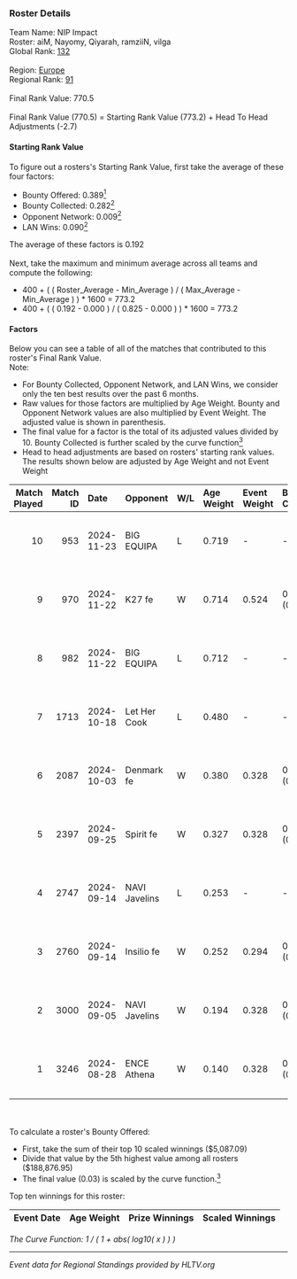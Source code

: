 ### Roster Details<br />
Team Name: NIP Impact<br />
Roster: aiM, Nayomy, Qiyarah, ramziiN, vilga<br />
Global Rank: [132](../../standings_global_2025_02_03.md)<br />
<br />
Region: [Europe]( ../../standings_europe_2025_02_03.md)<br />
Regional Rank: [91]( ../../standings_europe_2025_02_03.md)<br />
<br />
Final Rank Value:  770.5<br />
<br />
Final Rank Value (770.5) = Starting Rank Value (773.2) + Head To Head Adjustments (-2.7)<br />

#### Starting Rank Value<br />
To figure out a rosters's Starting Rank Value, first take the average of these four factors:<br />
- Bounty Offered: 0.389[<sup>1</sup>](#table2)
- Bounty Collected: 0.282[<sup>2</sup>](#table1)
- Opponent Network: 0.009[<sup>2</sup>](#table1)
- LAN Wins: 0.090[<sup>2</sup>](#table1)

The average of these factors is 0.192<br />
<br />
Next, take the maximum and minimum average across all teams and compute the following:<br />
- 400 + ( ( Roster_Average - Min_Average ) / ( Max_Average - Min_Average ) ) * 1600 = 773.2
- 400 + ( ( 0.192 - 0.000 ) / ( 0.825 - 0.000 ) ) * 1600 = 773.2


#### Factors<br />
Below you can see a table of all of the matches that contributed to this roster's Final Rank Value.<br />
Note:<br />

- For Bounty Collected, Opponent Network, and LAN Wins, we consider only the ten best results over the past 6 months.
- Raw values for those factors are multiplied by Age Weight. Bounty and Opponent Network values are also multiplied by Event Weight. The adjusted value is shown in parenthesis.
- The final value for a factor is the total of its adjusted values divided by 10. Bounty Collected is further scaled by the curve function[<sup>3</sup>](#curveFunction)
- Head to head adjustments are based on rosters' starting rank values. The results shown below are adjusted by Age Weight and not Event Weight
<span id="table1"></span><br />


| Match Played | Match ID | Date       | Opponent      | W/L | Age Weight | Event Weight | Bounty Collected | Opponent Network | LAN Wins  | H2H Adj. | Roster                               |
| -: | -: | :- | :- | :- | :- | :- | :- | :- | :- | -: | :- |
|           10 |      953 | 2024-11-23 | BIG EQUIPA    | L   | 0.719      | -            | -                | -                | -         |    -9.24 | aiM, Nayomy, Qiyarah, ramziiN, vilga |
|            9 |      970 | 2024-11-22 | K27 fe        | W   | 0.714      | 0.524        | 0.016 (0.006)    | 0.110 (0.041)    | 1 (0.714) |    10.42 | aiM, Nayomy, Qiyarah, ramziiN, vilga |
|            8 |      982 | 2024-11-22 | BIG EQUIPA    | L   | 0.712      | -            | -                | -                | -         |    -9.31 | aiM, Nayomy, Qiyarah, ramziiN, vilga |
|            7 |     1713 | 2024-10-18 | Let Her Cook  | L   | 0.480      | -            | -                | -                | -         |   -10.10 | aiM, Nayomy, Qiyarah, ramziiN, vilga |
|            6 |     2087 | 2024-10-03 | Denmark fe    | W   | 0.380      | 0.328        | 0.021 (0.003)    | 0.110 (0.014)    | 0 (0.000) |     5.48 | aiM, Nayomy, Qiyarah, ramziiN, vilga |
|            5 |     2397 | 2024-09-25 | Spirit fe     | W   | 0.327      | 0.328        | 0.007 (0.001)    | 0.089 (0.010)    | 0 (0.000) |     3.49 | aiM, Nayomy, Qiyarah, ramziiN, vilga |
|            4 |     2747 | 2024-09-14 | NAVI Javelins | L   | 0.253      | -            | -                | -                | -         |    -0.76 | aiM, Nayomy, Qiyarah, ramziiN, vilga |
|            3 |     2760 | 2024-09-14 | Insilio fe    | W   | 0.252      | 0.294        | 0.000 (0.000)    | 0.000 (0.000)    | 0 (0.000) |     0.84 | aiM, Nayomy, Qiyarah, ramziiN, vilga |
|            2 |     3000 | 2024-09-05 | NAVI Javelins | W   | 0.194      | 0.328        | 0.299 (0.019)    | 0.386 (0.025)    | 0 (0.000) |     5.55 | aiM, Nayomy, Qiyarah, ramziiN, vilga |
|            1 |     3246 | 2024-08-28 | ENCE Athena   | W   | 0.140      | 0.328        | 0.003 (0.000)    | 0.002 (0.000)    | 0 (0.000) |     0.93 | aiM, Nayomy, Qiyarah, ramziiN, vilga |

<br />
<span id="table2"></span><br />
To calculate a roster's Bounty Offered:<br />

- First, take the sum of their top 10 scaled winnings ($5,087.09)
- Divide that value by the 5th highest value among all rosters ($188,876.95)
- The final value (0.03) is scaled by the curve function.[<sup>3</sup>](#curveFunction)

Top ten winnings for this roster:<br />

| Event Date | Age Weight | Prize Winnings | Scaled Winnings |
| :- | -: | :- | :- |


<span id="curveFunction"></span>_The Curve Function: 1 / ( 1 + abs( log10( x ) ) )_<br />

---
_Event data for Regional Standings provided by HLTV.org_<br />
